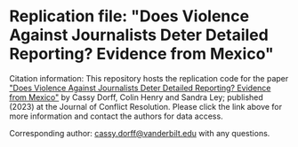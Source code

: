 # Replication file: "Does Violence Against Journalists Deter Detailed Reporting? Evidence from Mexico" 

Citation information: This repository hosts the replication code for the paper ["Does Violence Against Journalists Deter Detailed Reporting? Evidence from Mexico"](https://journals.sagepub.com/doi/abs/10.1177/00220027221128307) by Cassy Dorff, Colin Henry and Sandra Ley; published (2023) at the Journal of Conflict Resolution. Please click the link above for more information and contact the authors for data access.

Corresponding author: cassy.dorff@vanderbilt.edu with any questions.
  
